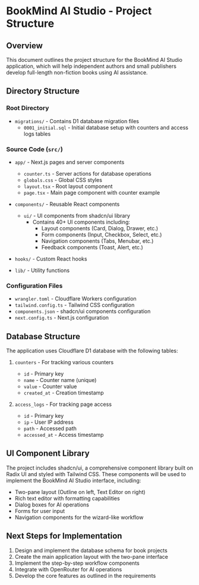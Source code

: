 # BookMind AI Studio - Project Structure

## Overview
This document outlines the project structure for the BookMind AI Studio application, which will help independent authors and small publishers develop full-length non-fiction books using AI assistance.

## Directory Structure

### Root Directory
- `migrations/` - Contains D1 database migration files
  - `0001_initial.sql` - Initial database setup with counters and access logs tables

### Source Code (`src/`)
- `app/` - Next.js pages and server components
  - `counter.ts` - Server actions for database operations
  - `globals.css` - Global CSS styles
  - `layout.tsx` - Root layout component
  - `page.tsx` - Main page component with counter example

- `components/` - Reusable React components
  - `ui/` - UI components from shadcn/ui library
    - Contains 40+ UI components including:
      - Layout components (Card, Dialog, Drawer, etc.)
      - Form components (Input, Checkbox, Select, etc.)
      - Navigation components (Tabs, Menubar, etc.)
      - Feedback components (Toast, Alert, etc.)

- `hooks/` - Custom React hooks

- `lib/` - Utility functions

### Configuration Files
- `wrangler.toml` - Cloudflare Workers configuration
- `tailwind.config.ts` - Tailwind CSS configuration
- `components.json` - shadcn/ui components configuration
- `next.config.ts` - Next.js configuration

## Database Structure
The application uses Cloudflare D1 database with the following tables:

1. `counters` - For tracking various counters
   - `id` - Primary key
   - `name` - Counter name (unique)
   - `value` - Counter value
   - `created_at` - Creation timestamp

2. `access_logs` - For tracking page access
   - `id` - Primary key
   - `ip` - User IP address
   - `path` - Accessed path
   - `accessed_at` - Access timestamp

## UI Component Library
The project includes shadcn/ui, a comprehensive component library built on Radix UI and styled with Tailwind CSS. These components will be used to implement the BookMind AI Studio interface, including:

- Two-pane layout (Outline on left, Text Editor on right)
- Rich text editor with formatting capabilities
- Dialog boxes for AI operations
- Forms for user input
- Navigation components for the wizard-like workflow

## Next Steps for Implementation
1. Design and implement the database schema for book projects
2. Create the main application layout with the two-pane interface
3. Implement the step-by-step workflow components
4. Integrate with OpenRouter for AI operations
5. Develop the core features as outlined in the requirements
